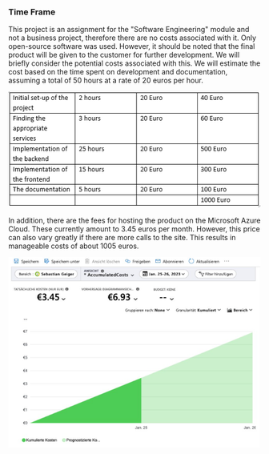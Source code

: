 ### Time Frame

This project is an assignment for the "Software Engineering" module and not a business project, therefore there are no costs associated with it. Only open-source software was used. However, it should be noted that the final product will be given to the customer for further development. We will briefly consider the potential costs associated with this. We will estimate the cost based on the time spent on development and documentation, assuming a total of 50 hours at a rate of 20 euros per hour. 

![system architecture](/deliverables/ksoten.png)



In addition, there are the fees for hosting the product on the Microsoft Azure Cloud. These currently amount to 3.45 euros per month. However, this price can also vary greatly if there are more calls to the site. This results in manageable costs of about 1005 euros.   

![system architecture](/deliverables/cloud.jpg)




